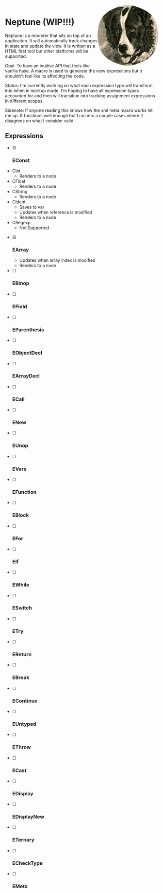 <img src="./neptune.png" height="200"  align="right">

# Neptune (WIP!!!)

Neptune is a renderer that sits on top of an application. It will automatically track changes in state and update the view. It is written as a HTML first tool but other platforms will be supported.

Goal: To have an inuitive API that feels like vanilla haxe. A macro is used to generate the view expressions but it shouldn't feel like its affecting the code.

Status: I'm currently working on what each expression type will transform into when in markup mode. I'm hoping to have all expression types accounted for and then will transition into tracking assignment expressions in different scopes.

Sidenote: If anyone reading this knows how the xml meta macro works hit me up. It functions well enough but I ran into a couple cases where it disagrees on what I consider valid.

## Expressions

- [x] ### EConst
* CInt
  * Renders to a node
* CFloat
  * Renders to a node
* CString
  * Renders to a node
* CIdent
  * Saves to var
  * Updates when reference is modified
  * Renders to a node
* CRegexp
  * Not Supported

- [x] ### EArray
  * Updates when array index is modified
  * Renders to a node

- [ ] ### EBinop

- [ ] ### EField

- [ ] ### EParenthesis

- [ ] ### EObjectDecl

- [ ] ### EArrayDecl

- [ ] ### ECall

- [ ] ### ENew

- [ ] ### EUnop

- [ ] ### EVars

- [ ] ### EFunction

- [ ] ### EBlock

- [ ] ### EFor

- [ ] ### EIf

- [ ] ### EWhile

- [ ] ### ESwitch

- [ ] ### ETry

- [ ] ### EReturn

- [ ] ### EBreak

- [ ] ### EContinue

- [ ] ### EUntyped

- [ ] ### EThrow

- [ ] ### ECast

- [ ] ### EDisplay

- [ ] ### EDisplayNew

- [ ] ### ETernary

- [ ] ### ECheckType

- [ ] ### EMeta
